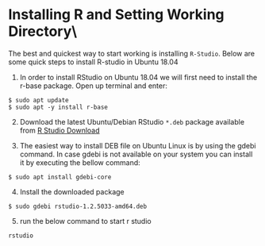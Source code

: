 
# Installing R and Setting Working Directory\

The best and quickest way to start working is installing `R-Studio`. Below are some quick steps to install R-studio in Ubuntu 18.04

1. In order to install RStudio on Ubuntu 18.04 we will first need to install the r-base package. Open up terminal and enter: 
```
$ sudo apt update
$ sudo apt -y install r-base
```

2. Download the latest Ubuntu/Debian RStudio `*.deb` package available from [R Studio Download](https://rstudio.com/products/rstudio/download/#download)

3. The easiest way to install DEB file on Ubuntu Linux is by using the gdebi command. In case gdebi is not available on your system you can install it by executing the bellow command: 

```
$ sudo apt install gdebi-core
```

4. Install the downloaded package
```
$ sudo gdebi rstudio-1.2.5033-amd64.deb
```

5. run the below command to start r studio
```
rstudio
```